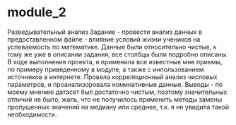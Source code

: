 # module_2
Разведывательный анализ
Задание - провести анализ данных в предоставленном файле - влияние условий жизни учеников на успеваемость по математике. Данные были относительно чистые, к тому же уже в описании задания, все столбцы были подробно описаны.
В ходе выполнения проекта, я применила все известные мне приемы, по примеру приведенному в модуле, а также с инпользованием источников в интернете. Провела корреляционный анализ числовых параметров, и проанализоровала номинативные данные.
Выводы - по моему мнению датасет был достаточно чистым, поэтому значительных отличий не было, жаль, что не получилось применить методы замены пропущенных значений на медиану или среднее, т.к. я не увидила такой необходимости.
